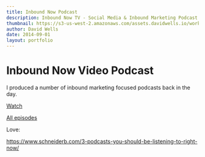 ```yaml
---
title: Inbound Now Podcast
description: Inbound Now TV - Social Media & Inbound Marketing Podcast
thumbnail: https://s3-us-west-2.amazonaws.com/assets.davidwells.io/work/inboundnow-podcast-thumb.jpg
author: David Wells
date: 2014-09-01
layout: portfolio
---
```


# Inbound Now Video Podcast

I produced a number of inbound marketing focused podcasts back in the day.

[Watch](https://www.youtube.com/watch?v=PkhyrKtLHP8&list=PLrOKfeQHBOIwi7WVeBR72B_E9nHqsoQUD&index=36)

[All episodes](https://www.pinterest.com/davidwells/inbound-now-tv-social-media-inbound-marketing-podc/)

Love:

https://www.schneiderb.com/3-podcasts-you-should-be-listening-to-right-now/

